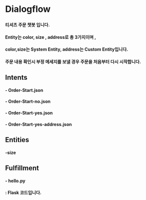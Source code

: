 # Dialogflow
###
#### 티셔츠 주문 챗봇 입니다. 
#### Entity는 color, size , address로 총 3가지이며 ,
#### color,size는 System Entity, address는 Custom Entity입니다.
#### 주문 내용 확인시 부정 메세지를 보낼 경우 주문을 처음부터 다시 시작합니다.
## Intents
#### - Order-Start.json
#### - Order-Start-no.json
#### - Order-Start-yes.json
#### - Order-Start-yes-address.json
###
## Entities
#### -size
## Fulfillment
#### - hello.py
####   : Flask 코드입니다.
 
